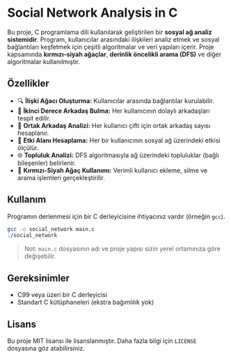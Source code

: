 # Social Network Analysis in C

Bu proje, C programlama dili kullanılarak geliştirilen bir **sosyal ağ analiz sistemidir**. Program, kullanıcılar arasındaki ilişkileri analiz etmek ve sosyal bağlantıları keşfetmek için çeşitli algoritmalar ve veri yapıları içerir. Proje kapsamında **kırmızı-siyah ağaçlar**, **derinlik öncelikli arama (DFS)** ve diğer algoritmalar kullanılmıştır.

## Özellikler

- 🔍 **İlişki Ağacı Oluşturma:** Kullanıcılar arasında bağlantılar kurulabilir.
- 👥 **İkinci Derece Arkadaş Bulma:** Her kullanıcının dolaylı arkadaşları tespit edilir.
- 🤝 **Ortak Arkadaş Analizi:** Her kullanıcı çifti için ortak arkadaş sayısı hesaplanır.
- 📡 **Etki Alanı Hesaplama:** Her bir kullanıcının sosyal ağ üzerindeki etkisi ölçülür.
- 🌐 **Topluluk Analizi:** DFS algoritmasıyla ağ üzerindeki topluluklar (bağlı bileşenler) belirlenir.
- 🌲 **Kırmızı-Siyah Ağaç Kullanımı:** Verimli kullanıcı ekleme, silme ve arama işlemleri gerçekleştirilir.

## Kullanım

Programın derlenmesi için bir C derleyicisine ihtiyacınız vardır (örneğin `gcc`).

```bash
gcc -o social_network main.c
./social_network
```

> Not: `main.c` dosyasının adı ve proje yapısı sizin yerel ortamınıza göre değişebilir.

## Gereksinimler

- C99 veya üzeri bir C derleyicisi
- Standart C kütüphaneleri (ekstra bağımlılık yok)

## Lisans

Bu proje MIT lisansı ile lisanslanmıştır. Daha fazla bilgi için `LICENSE` dosyasına göz atabilirsiniz.

